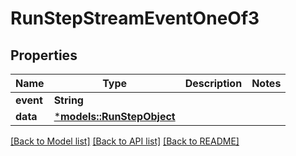 # RunStepStreamEventOneOf3

## Properties
Name | Type | Description | Notes
------------ | ------------- | ------------- | -------------
**event** | **String** |  | 
**data** | [***models::RunStepObject**](RunStepObject.md) |  | 

[[Back to Model list]](../README.md#documentation-for-models) [[Back to API list]](../README.md#documentation-for-api-endpoints) [[Back to README]](../README.md)


